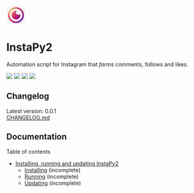 <img src="instapy2.png" width="50px"></img>
# InstaPy2
Automation script for Instagram that *farms* comments, follows and likes.

<span>
<img src="https://img.shields.io/static/v1?label=Built%20with&message=Instagrapi&color=yellow"></img>
<img src="https://img.shields.io/static/v1?label=Built%20with&message=Python%203.10.7&color=red"></img>
<a href="https://discord.gg/TY8pt8e5Xg" style="text-decoration: none; border: none; outline: 0;">
  <img src="https://img.shields.io/static/v1?label=Connect%20via&message=Discord&link=https://discord.gg/TY8pt8e5Xg&color=5865F2"></img>
</a>
<img src="https://img.shields.io/static/v1?label=License&message=GPLv3&color=blue"></img>
</span>

## Changelog
Latest version: 0.0.1  
[CHANGELOG.md](CHANGELOG.md)

## Documentation
Table of contents
- [Installing, running and updating InstaPy2](documentation/install-run-update.md)
  - [Installing](documentation/install-and-run.md#installing) (incomplete)
  - [Running](documentation/install-and-run.md#running) (incomplete)
  - [Updating](documentation/install-and-run.md#updating) (incomplete)
